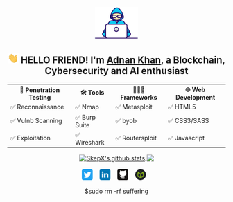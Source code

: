 <div align="center">
<img src="https://raw.githubusercontent.com/SkepX/SkepX/main/img/developer.gif" width="100px">
<h2><img src="https://raw.githubusercontent.com/SkepX/SkepX/main/img/hi.gif" width="25px"> HELLO FRIEND! I'm <a href="https://github.com/SkepX/" target="_blank">Adnan Khan</a>, a Blockchain, Cybersecurity and AI enthusiast</h2>
<!-- About me -->
<!-- Languages-->
<div style="width: 100%;">
<table>
<tbody>
<tr>
<th>🐞 Penetration Testing</td>
<th>🛠️ Tools</td>
<th>👨🏻‍💻 Frameworks</td>
<th>🌐 Web Development</td>
</tr>

<tr>
<td>✅ Reconnaissance</td>
<td>✅ Nmap</td>
<td>✅ Metasploit</td>
<td>✅ HTML5</td>
</tr>

<tr>
<td>✅ Vulnb Scanning</td>
<td>✅ Burp Suite</td>
<td>✅ byob</td>
<td>✅ CSS3/SASS</td>
</tr>

<tr>
<td>✅ Exploitation</td>
<td>✅ Wireshark</td>
<td>✅ Routersploit</td>
<td>✅ Javascript</td>
</tr>

</tbody>
</table>
</div>

<!-- GitHub Stats -->

<!-- GitHub Stats -->
<div style="width: 100%;">
<a href="https://hackpuntes.com" target="_blank">
  <img align="center" src="https://github-readme-stats.vercel.app/api?username=SkepX&show_icons=true&include_all_commits=true&theme=dark" height="150" alt="SkepX's github stats"  />
</a>

<a href="https://github.com/anuraghazra/github-readme-stats" target="_blank">
  <img align="center" src="https://github-readme-stats.vercel.app/api/top-langs/?username=SkepX&layout=compact&theme=dark" height="150"/>
</a>
</div>

<br>

<!-- Links -->
<div style="width: 100%;">
<!--
<h2>Contact me</h2>
<img src="https://raw.githubusercontent.com/SkepX/SkepX/main/img/handshake.gif" width="75px">
-->
<a href="https://twitter.com/skepticus_x" target="_blank"><img height="25" src="https://raw.githubusercontent.com/SkepX/SkepX/main/img/twitter.svg"></a>&nbsp;&nbsp;&nbsp;
<a href="https://www.linkedin.com/in/adnan-khan-x/" target="_blank"><img height="25" src="https://raw.githubusercontent.com/SkepX/SkepX/main/img/linkedin.svg"></a>&nbsp;&nbsp;&nbsp;
<a href="https://github.com/SkepX" target="_blank"><img height="25" src="https://raw.githubusercontent.com/SkepX/SkepX/main/img/github.svg"></a>&nbsp;&nbsp;&nbsp;
<a href="#" target="_blank"><img height="25" src="https://raw.githubusercontent.com/SkepX/SkepX/main/img/htb.png"></a>&nbsp;&nbsp;&nbsp;
</div>

$sudo rm -rf suffering
</div>
